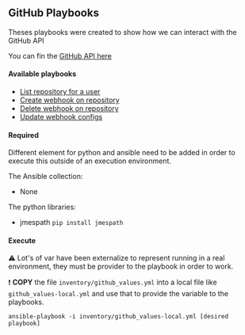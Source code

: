 ## GitHub Playbooks

Theses playbooks were created to show how we can interact with the GitHub API

You can fin the [GitHub API here](https://docs.github.com/en/rest/repos/webhooks?apiVersion=2022-11-28)


#### Available playbooks
* [List repository for a user](list_user_repositories.yml)
* [Create webhook on repository](create_webhook_for_repo.yml)
* [Delete webhook on repository](delete_webhook_on_repository.yml)
* [Update webhook configs](update_config_webhooks.yml)

#### Required

Different element for python and ansible need to be added in order to execute this outside of an execution environment.

The Ansible collection:
* None

The python libraries:
* jmespath
``` pip install jmespath ```

#### Execute

:warning: Lot's of var have been externalize to represent running in a real environment, they must be provider to the playbook in order to work.

:exclamation: __COPY__ the file `inventory/github_values.yml` into a local file like `github_values-local.yml` and use that to provide the variable to the playbooks.

```
ansible-playbook -i inventory/github_values-local.yml [desired playbook]
```